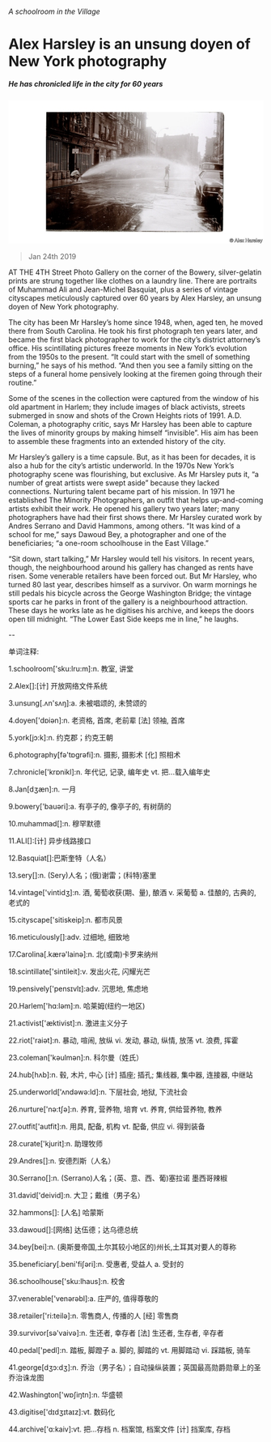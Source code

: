 ###### A schoolroom in the Village

# Alex Harsley is an unsung doyen of New York photography 

##### He has chronicled life in the city for 60 years 

![image](images/20190126_BKP007_0.jpg) 

> Jan 24th 2019 

 

AT THE 4TH Street Photo Gallery on the corner of the Bowery, silver-gelatin prints are strung together like clothes on a laundry line. There are portraits of Muhammad Ali and Jean-Michel Basquiat, plus a series of vintage cityscapes meticulously captured over 60 years by Alex Harsley, an unsung doyen of New York photography. 

The city has been Mr Harsley’s home since 1948, when, aged ten, he moved there from South Carolina. He took his first photograph ten years later, and became the first black photographer to work for the city’s district attorney’s office. His scintillating pictures freeze moments in New York’s evolution from the 1950s to the present. “It could start with the smell of something burning,” he says of his method. “And then you see a family sitting on the steps of a funeral home pensively looking at the firemen going through their routine.” 

Some of the scenes in the collection were captured from the window of his old apartment in Harlem; they include images of black activists, streets submerged in snow and shots of the Crown Heights riots of 1991. A.D. Coleman, a photography critic, says Mr Harsley has been able to capture the lives of minority groups by making himself “invisible”. His aim has been to assemble these fragments into an extended history of the city. 

Mr Harsley’s gallery is a time capsule. But, as it has been for decades, it is also a hub for the city’s artistic underworld. In the 1970s New York’s photography scene was flourishing, but exclusive. As Mr Harsley puts it, “a number of great artists were swept aside” because they lacked connections. Nurturing talent became part of his mission. In 1971 he established The Minority Photographers, an outfit that helps up-and-coming artists exhibit their work. He opened his gallery two years later; many photographers have had their first shows there. Mr Harsley curated work by Andres Serrano and David Hammons, among others. “It was kind of a school for me,” says Dawoud Bey, a photographer and one of the beneficiaries; “a one-room schoolhouse in the East Village.” 

“Sit down, start talking,” Mr Harsley would tell his visitors. In recent years, though, the neighbourhood around his gallery has changed as rents have risen. Some venerable retailers have been forced out. But Mr Harsley, who turned 80 last year, describes himself as a survivor. On warm mornings he still pedals his bicycle across the George Washington Bridge; the vintage sports car he parks in front of the gallery is a neighbourhood attraction. These days he works late as he digitises his archive, and keeps the doors open till midnight. “The Lower East Side keeps me in line,” he laughs. 

-- 

 单词注释:

1.schoolroom['sku:lru:m]:n. 教室, 讲堂 

2.Alex[]:[计] 开放网络文件系统 

3.unsung[.ʌn'sʌŋ]:a. 未被唱颂的, 未赞颂的 

4.doyen['dɒiәn]:n. 老资格, 首席, 老前辈 [法] 领袖, 首席 

5.york[jɔ:k]:n. 约克郡；约克王朝 

6.photography[fә'tɒgrәfi]:n. 摄影, 摄影术 [化] 照相术 

7.chronicle['krɒnikl]:n. 年代记, 记录, 编年史 vt. 把...载入编年史 

8.Jan[dʒæn]:n. 一月 

9.bowery['bauәri]:a. 有亭子的, 像亭子的, 有树荫的 

10.muhammad[]:n. 穆罕默德 

11.ALI[]:[计] 异步线路接口 

12.Basquiat[]:巴斯奎特（人名） 

13.sery[]:n. (Sery)人名；(俄)谢雷；(科特)塞里 

14.vintage['vintidʒ]:n. 酒, 葡萄收获(期、量), 酿酒 v. 采葡萄 a. 佳酿的, 古典的, 老式的 

15.cityscape['sitiskeip]:n. 都市风景 

16.meticulously[]:adv. 过细地, 细致地 

17.Carolina[.kærә'lainә]:n. 北(或南)卡罗来纳州 

18.scintillate['sintileit]:v. 发出火花, 闪耀光芒 

19.pensively['pensɪvlɪ]:adv. 沉思地, 焦虑地 

20.Harlem['hɑ:lәm]:n. 哈莱姆(纽约一地区) 

21.activist['æktivist]:n. 激进主义分子 

22.riot['raiәt]:n. 暴动, 喧闹, 放纵 vi. 发动, 暴动, 纵情, 放荡 vt. 浪费, 挥霍 

23.coleman['kәulmәn]:n. 科尔曼（姓氏） 

24.hub[hʌb]:n. 毂, 木片, 中心 [计] 插座; 插孔; 集线器, 集中器, 连接器, 中继站 

25.underworld['ʌndәwә:ld]:n. 下层社会, 地狱, 下流社会 

26.nurture['nә:tʃә]:n. 养育, 营养物, 培育 vt. 养育, 供给营养物, 教养 

27.outfit['autfit]:n. 用具, 配备, 机构 vt. 配备, 供应 vi. 得到装备 

28.curate['kjurit]:n. 助理牧师 

29.Andres[]:n. 安德烈斯（人名） 

30.Serrano[]:n. (Serrano)人名；(英、意、西、葡)塞拉诺 墨西哥辣椒 

31.david['deivid]:n. 大卫；戴维（男子名） 

32.hammons[]: [人名] 哈蒙斯 

33.dawoud[]:[网络] 达伍德；达乌德总统 

34.bey[bei]:n. (奥斯曼帝国,土尔其较小地区的)州长,土耳其对要人的尊称 

35.beneficiary[.beni'fiʃәri]:n. 受惠者, 受益人 a. 受封的 

36.schoolhouse['sku:lhaus]:n. 校舍 

37.venerable['venәrәbl]:a. 庄严的, 值得尊敬的 

38.retailer['ri:teilә]:n. 零售商人, 传播的人 [经] 零售商 

39.survivor[sә'vaivә]:n. 生还者, 幸存者 [法] 生还者, 生存者, 辛存者 

40.pedal['pedl]:n. 踏板, 脚蹬子 a. 脚的, 脚踏的 vt. 用脚踏动 vi. 踩踏板, 骑车 

41.george[dʒɔ:dʒ]:n. 乔治（男子名）；自动操纵装置；英国最高勋爵勋章上的圣乔治诛龙图 

42.Washington['wɒʃiŋtn]:n. 华盛顿 

43.digitise['dɪdʒɪtaɪz]:vt. 数码化 

44.archive['ɑ:kaiv]:vt. 把...存档 n. 档案馆, 档案文件 [计] 挡案库, 存档 

